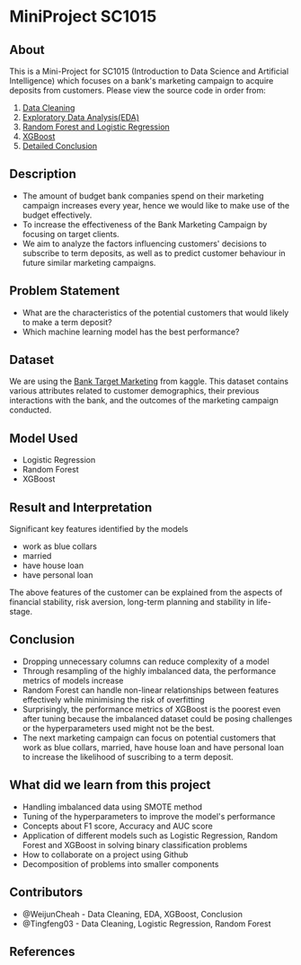 # MiniProject SC1015

## About
This is a Mini-Project for SC1015 (Introduction to Data Science and Artificial Intelligence) which focuses on a bank's marketing campaign to acquire deposits from customers. Please view the source code in order from:

1. [Data Cleaning](https://github.com/WeijunCheah/MiniProject/blob/main/1.%20CleanedDataset.ipynb)
2. [Exploratory Data Analysis(EDA)](https://github.com/WeijunCheah/MiniProject/blob/main/2.%20EDA.ipynb)
3. [Random Forest and Logistic Regression](https://github.com/WeijunCheah/MiniProject/blob/main/3.%20RF_LogR.ipynb)
4. [XGBoost](https://github.com/WeijunCheah/MiniProject/blob/main/4.%20XGBoost.ipynb)
5. [Detailed Conclusion](https://github.com/WeijunCheah/MiniProject/blob/main/5.%20Comparison%20%26%20Conclusion.ipynb)

## Description
- The amount of budget bank companies spend on their marketing campaign increases every year, hence we would like to make use of the budget effectively.
- To increase the effectiveness of the Bank Marketing Campaign by focusing on target clients.
- We aim to analyze the factors influencing customers' decisions to subscribe to term deposits, as well as to predict customer behaviour in future similar marketing campaigns.

## Problem Statement
- What are the characteristics of the potential customers that would likely to make a term deposit?
- Which machine learning model has the best performance?
  
## Dataset
We are using the [Bank Target Marketing](https://www.kaggle.com/datasets/seanangelonathanael/bank-target-marketing/data) from kaggle. This dataset contains various attributes related to customer demographics, their previous interactions with the bank, and the outcomes of the marketing campaign conducted.
  
## Model Used
- Logistic Regression
- Random Forest
- XGBoost

## Result and Interpretation
Significant key features identified by the models
- work as blue collars
- married
- have house loan
- have personal loan
  
The above features of the customer can be explained from the aspects of financial stability, risk aversion, long-term planning and stability in life-stage.

## Conclusion
- Dropping unnecessary columns can reduce complexity of a model
- Through resampling of the highly imbalanced data, the performance metrics of models increase
- Random Forest can handle non-linear relationships between features effectively while minimising the risk of overfitting
- Surprisingly, the performance metrics of XGBoost is the poorest even after tuning because the imbalanced dataset could be posing challenges or the hyperparameters used might not be the best.
- The next marketing campaign can focus on potential customers that work as blue collars, married, have house loan and have personal loan to increase the likelihood of suscribing to a term deposit.

## What did we learn from this project
- Handling imbalanced data using SMOTE method
- Tuning of the hyperparameters to improve the model's performance
- Concepts about F1 score, Accuracy and AUC score
- Application of different models such as Logistic Regression, Random Forest and XGBoost in solving binary classification problems
- How to collaborate on a project using Github
- Decomposition of problems into smaller components

## Contributors
- @WeijunCheah - Data Cleaning, EDA, XGBoost, Conclusion
- @Tingfeng03 - Data Cleaning, Logistic Regression, Random Forest

## References

